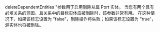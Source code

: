 deleteDependentEntities "参数用于启用删除从属 Port 实体。 当您有两个具有必填关系的蓝图，且关系中的目标实体应被删除时，该参数非常有用。 在这种情况下，如果该标志设置为 "false"，删除操作将失败；如果该标志设置为 "true"，源实体也将被删除。